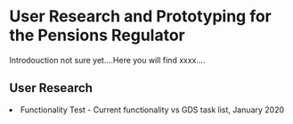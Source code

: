<h1>User Research and Prototyping for the Pensions Regulator</h1>

<p>Introdouction not sure yet....Here you will find xxxx....</p>

<h2>User Research</h2>
<li>Functionality Test - Current functionality vs GDS task list, January 2020</li>

